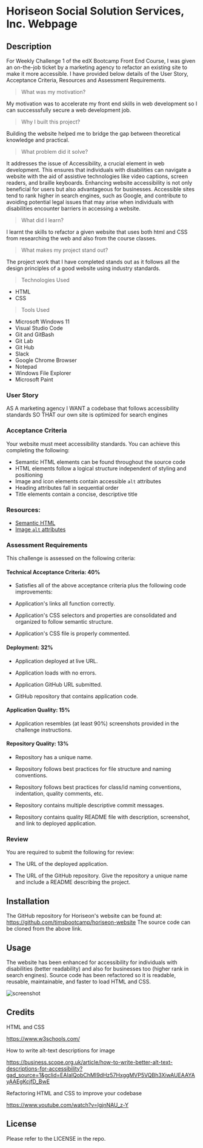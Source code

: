 # Horiseon Social Solution Services, Inc. Webpage


## Description

For Weekly Challenge 1 of the edX Bootcamp Front End Course, I was given an on-the-job ticket by a marketing agency to refactor an existing site to make it more accessible. 
I have provided below details of the User Story, Acceptance Criteria, Resources and Assessment Requirements.


> What was my motivation?

My motivation was to accelerate my front end skills in web development so I can successsfully secure a web development job. 


>Why I built this project?

Building the website helped me to bridge the gap between theoretical knowledge and practical. 


> What problem did it solve?

It addresses the issue of Accessibility, a crucial element in web development. This ensures that individuals with disabilities can navigate a website with the aid of assistive technologies like video captions, screen readers, and braille keyboards. Enhancing website accessibility is not only beneficial for users but also advantageous for businesses. Accessible sites tend to rank higher in search engines, such as Google, and contribute to avoiding potential legal issues that may arise when individuals with disabilities encounter barriers in accessing a website.


> What did I learn?

I learnt the skills to refactor a given website that uses both html and CSS from researching the web and also from the course classes.


> What makes my project stand out? 

The project work that I have completed stands out as it follows all the design principles of a good website using industry standards. 


> Technologies Used

* HTML
* CSS


> Tools Used

* Microsoft Windows 11
* Visual Studio Code
* Git and GitBash
* Git Lab
* Git Hub
* Slack
* Google Chrome Browser
* Notepad
* Windows File Explorer
* Microsoft Paint



### User Story

AS A marketing agency
I WANT a codebase that follows accessibility standards
SO THAT our own site is optimized for search engines


### Acceptance Criteria

Your website must meet accessibility standards. You can achieve this completing the following:

* Semantic HTML elements can be found throughout the source code
* HTML elements follow a logical structure independent of styling and positioning
* Image and icon elements contain accessible `alt` attributes
* Heading attributes fall in sequential order
* Title elements contain a concise, descriptive title

### Resources:

* [Semantic HTML](https://www.w3schools.com/html/html5_semantic_elements.asp)
* [Image `alt` attributes](https://www.w3schools.com/tags/att_img_alt.asp)


### Assessment Requirements

This challenge is assessed on the following criteria: 

#### Technical Acceptance Criteria: 40%

* Satisfies all of the above acceptance criteria plus the following code improvements:

* Application's links all function correctly.

* Application's CSS selectors and properties are consolidated and organized to follow semantic structure.

* Application's CSS file is properly commented.

#### Deployment: 32%

* Application deployed at live URL.

* Application loads with no errors.

* Application GitHub URL submitted.

* GitHub repository that contains application code.

#### Application Quality: 15%

* Application resembles (at least 90%) screenshots provided in the challenge instructions.

#### Repository Quality: 13%

* Repository has a unique name.

* Repository follows best practices for file structure and naming conventions.

* Repository follows best practices for class/id naming conventions, indentation, quality comments, etc.

* Repository contains multiple descriptive commit messages.

* Repository contains quality README file with description, screenshot, and link to deployed application.

### Review

You are required to submit the following for review:

* The URL of the deployed application.

* The URL of the GitHub repository. Give the repository a unique name and include a README describing the project.


## Installation

The GitHub repository for Horiseon's website can be found at: https://github.com/timsbootcamp/horiseon-website
The source code can be cloned from the above link. 


## Usage

The website has been enhanced for accessibility for individuals with disabilities (better readability) and also for businesses too (higher rank in search engines).
Source code has been refactored so it is readable, reusable, maintainable, and faster to load HTML and CSS.

![screenshot](https://github.com/timsbootcamp/horiseon-website/assets/150256773/2f060bfc-aa69-4834-b2cd-eb57baee55bb)


## Credits

HTML and CSS

https://www.w3schools.com/  

How to write alt-text descriptions for image

https://business.scope.org.uk/article/how-to-write-better-alt-text-descriptions-for-accessibility?gad_source=1&gclid=EAIaIQobChMI9dHz57HxggMVP5VQBh3XiwAUEAAYAyAAEgKcjfD_BwE  

Refactoring HTML and CSS to improve your codebase

https://www.youtube.com/watch?v=lgjnNAU_z-Y



## License

Please refer to the LICENSE in the repo.

